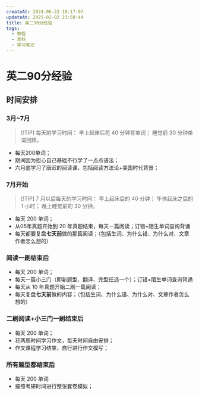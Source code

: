 ```yaml
---
createAt: 2024-06-22 19:17:07
updateAt: 2025-02-02 23:50:44
title: 英二90分经验
tags:
  - 教程
  - 本科
  - 学习笔记
---
```


# 英二90分经验

## 时间安排

### 3月~7月

> [!TIP] 每天的学习时间：
> 早上起床后花 40 分钟背单词；
> 睡觉前 30 分钟单词回顾。 

- 每天200单词；
- 期间因为担心自己基础不行学了一点点语法；
- 六月底学习了唐迟的阅读课，包括阅读方法论+美国时代背景；

### 7月开始

> [!TIP] 7 月以后每天的学习时间：
> 早上起床后的 40 分钟；
> 午休起床之后的 1 小时；
> 晚上睡觉前的 30 分钟。

- 每天 200 单词；
- 从05年真题开始到 20 年真题结束，每天一篇阅读；订错+陌生单词查询背诵
- 每天都要复盘**七天前**做的那篇阅读；（包括生词、为什么错、为什么对、文章作者怎么想的）

### 阅读一刷结束后

- 每天 200 单词；
- 每天一篇小三门（即新题型、翻译、完型任选一个）；订错+陌生单词查询背诵
- 每天从 10 年真题开始二刷一篇阅读；
- 每天复盘**七天前**做的内容；（包括生词、为什么错、为什么对、文章作者怎么想的）

### 二刷阅读+小三门一刷结束后

- 每天 200 单词；
- 花两周时间学习作文，每天时间自由安排；
- 作文课程学习结束，自行进行作文模写；

### 所有题型都结束后

- 每天 200 单词
- 按照考研时间进行整张套卷模拟；
